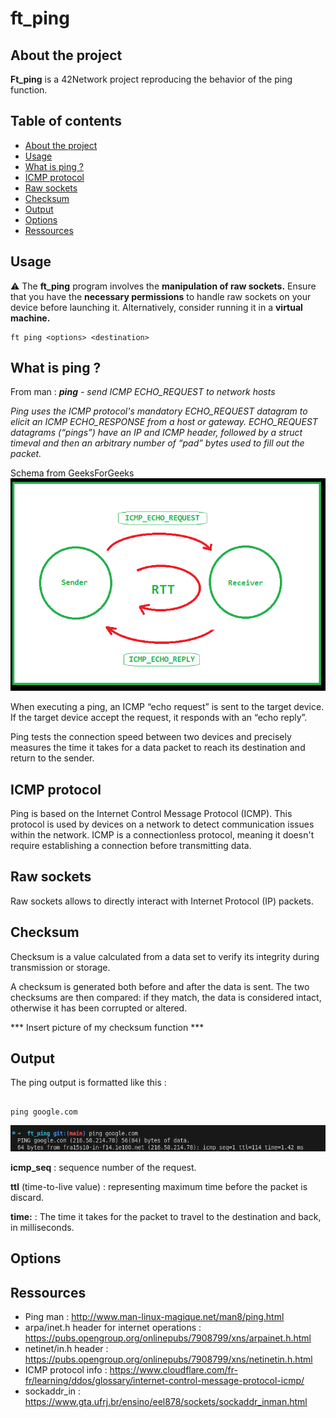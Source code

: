 # ft_ping

## About the project

**Ft_ping** is a 42Network project reproducing the behavior of the ping function.

## Table of contents

- [About the project](#about-the-project)
- [Usage](#usage)
- [What is ping ?](#what-is-ping-?)
- [ICMP protocol](#icmp-protocol)
- [Raw sockets](#raw-sockets)
- [Checksum](#checksum)
- [Output](#output)
- [Options](#options)
- [Ressources](#ressources)

## Usage

⚠️ The **ft_ping** program involves the **manipulation of raw sockets.** Ensure that you have the **necessary permissions** to handle raw sockets on your device before launching it. Alternatively, consider running it in a **virtual machine.**

```
ft ping <options> <destination>

```

## What is ping ?

From man :
***ping** - send ICMP ECHO_REQUEST to network hosts*

*Ping uses the ICMP protocol's mandatory ECHO_REQUEST datagram to elicit an ICMP ECHO_RESPONSE from a host or gateway. ECHO_REQUEST datagrams (“pings”) have an IP and ICMP header, followed by a struct timeval and then an arbitrary number of “pad” bytes used to fill out the packet.*

Schema from GeeksForGeeks
![Ping_schema_from_GeekForGeeks](/readme_img/ping_schema.png)

When executing a ping, an ICMP “echo request” is sent to the target device. If the target device accept the request, it responds with an “echo reply”.

Ping tests the connection speed between two devices and precisely measures the time it takes for a data packet to reach its destination and return to the sender. 

## ICMP protocol

Ping is based on the Internet Control Message Protocol (ICMP). This protocol is used by devices on a network to detect communication issues within the network. ICMP is a connectionless protocol, meaning it doesn't require establishing a connection before transmitting data.

## Raw sockets

Raw sockets allows to directly interact with Internet Protocol (IP) packets.

## Checksum

Checksum is a value calculated from a data set to verify its integrity during transmission or storage.

A checksum is generated both before and after the data is sent. The two checksums are then compared: if they match, the data is considered intact, otherwise it has been corrupted or altered. 

*** Insert picture of my checksum function ***

## Output

The ping output is formatted like this :

```

ping google.com

```

![ping_google_output](/readme_img/ping_google_output.png)

**icmp_seq** : sequence number of the request.

**ttl** (time-to-live value) : representing maximum time before the packet is discard.

**time:** : The time it takes for the packet to travel to the destination and back, in milliseconds.

## Options

## Ressources

- Ping man : http://www.man-linux-magique.net/man8/ping.html
- arpa/inet.h header for internet operations : https://pubs.opengroup.org/onlinepubs/7908799/xns/arpainet.h.html
- netinet/in.h header : https://pubs.opengroup.org/onlinepubs/7908799/xns/netinetin.h.html
- ICMP protocol info : https://www.cloudflare.com/fr-fr/learning/ddos/glossary/internet-control-message-protocol-icmp/
- sockaddr_in : https://www.gta.ufrj.br/ensino/eel878/sockets/sockaddr_inman.html 